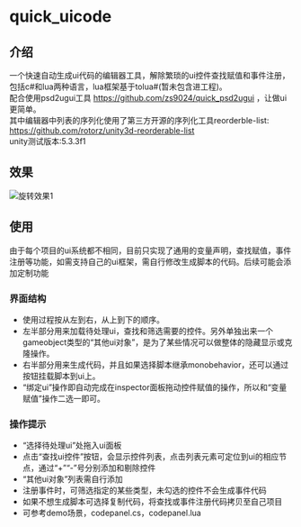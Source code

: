 # quick_uicode
## 介绍
一个快速自动生成ui代码的编辑器工具，解除繁琐的ui控件查找赋值和事件注册，包括c#和lua两种语言，lua框架基于tolua#(暂未包含进工程)。<br>
配合使用psd2ugui工具 https://github.com/zs9024/quick_psd2ugui ，让做ui更简单。<br>
其中编辑器中列表的序列化使用了第三方开源的序列化工具reorderble-list: https://github.com/rotorz/unity3d-reorderable-list<br>
unity测试版本:5.3.3f1<br>
## 效果
![旋转效果1](https://github.com/zs9024/quick_uicode/blob/master/Screenshots/code.png)<br>
## 使用
由于每个项目的ui系统都不相同，目前只实现了通用的变量声明，查找赋值，事件注册等功能，如需支持自己的ui框架，需自行修改生成脚本的代码。后续可能会添加定制功能
### 界面结构
* 使用过程按从左到右，从上到下的顺序。
* 左半部分用来加载待处理ui，查找和筛选需要的控件。另外单独出来一个gameobject类型的“其他ui对象”，是为了某些情况可以做整体的隐藏显示或克隆操作。
* 右半部分用来生成代码，并且如果选择脚本继承monobehavior，还可以通过按钮挂载脚本到ui上。
* “绑定ui”操作即自动完成在inspector面板拖动控件赋值的操作，所以和“变量赋值”操作二选一即可。
### 操作提示
* “选择待处理ui”处拖入ui面板
* 点击“查找ui控件”按钮，会显示控件列表，点击列表元素可定位到ui的相应节点，通过“+”“-”号分别添加和剔除控件
* “其他ui对象”列表需自行添加
* 注册事件时，可筛选指定的某些类型，未勾选的控件不会生成事件代码
* 如果不想生成脚本可选择复制代码，将查找或事件注册代码拷贝至自己项目
* 可参考demo场景，codepanel.cs，codepanel.lua
